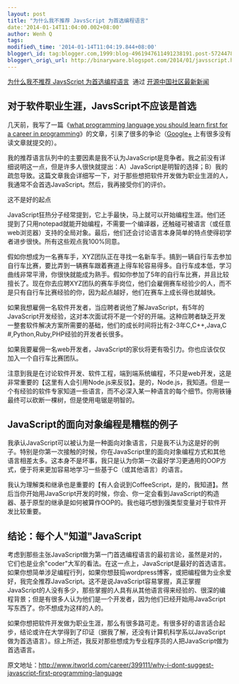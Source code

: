 ```yaml
--- 
layout: post 
title: "为什么我不推荐 JavsScript 为首选编程语言" 
date:'2014-01-14T11:04:00.002+08:00' 
author: Wenh Q
tags:
modified\_time: '2014-01-14T11:04:19.844+08:00' 
blogger\_id: tag:blogger.com,1999:blog-4961947611491238191.post-5724478079768506045
blogger\_orig\_url: http://binaryware.blogspot.com/2014/01/javsscript.html
---
```

[为什么我不推荐 JavsScript
为首选编程语言](http://www.oschina.net/news/47732/why-i-dont-suggest-javascript-first-programming-language)  通过
[开源中国社区最新新闻](http://www.oschina.net/?from=rss)




对于软件职业生涯，JavsScript不应该是首选
----------------------------------------



几天前，我写了一篇《[what programming language you should learn first
for a career in
programming](http://www.itworld.com/development/398363/whats-best-first-programming-language-learn)》的文章，引来了很多的争论（[Google+](https://plus.google.com/u/0/+MatthewMombrea/posts/WwW9grUBioR)
上有很多没有读文章就提交的）。



我的推荐语言队列中的主要因素是我不认为JavaScript是竞争者。我之前没有详细说明这一点，但是许多人很快就提出：A）JavaScript是明智的选择；B）我的疏忽导致。这篇文章我会详细写一下，对于那些想把软件开发做为职业生涯的人，我通常不会首选JavaScript。然后，我再接受你们的评价。

这不是好的起点



JavaScript狂热分子经常提到，它上手最快，马上就可以开始编程生涯。他们还提到了只用notepad就能开始编程，不需要一个编译器，还触碰可被语言（或任意web浏览器）支持的全局对象。最后，他们还会讨论语言本身简单的特点使得初学者进步很快。所有这些观点我100%同意。



假如你想成为一名赛车手，XYZ团队正在寻找一名新车手。搞到一辆自行车去参加自行车比赛，要比弄到一辆赛车跟着赛道上得车轮容易得多。自行车成本低，学习曲线非常平滑，你很快就能成为熟手。假如你参加了5年的自行车比赛，并且比较擅长了。现在你去应聘XYZ团队的赛车手岗位，他们会雇佣赛车经验少的人，而不是只有自行车比赛经验的你，因为起点越好，他们在赛车上成长得也就越快。



如果我想雇佣一名软件开发者，当应聘者说他了解JavaScript，有5年的JavaScript开发经验，这对本次面试将不是一个好的开端。这种应聘者缺乏开发一整套软件解决方案所需要的基础，他们的成长时间将比有2-3年C,C++,Java,C
#,Python,Ruby,PHP经验的开发者长很多。



如果我要雇佣一名web开发者，JavaScript的家伙将更有吸引力。你也应该仅仅加入一个自行车比赛团队。



注意到我是在讨论软件开发、软件工程，端到端系统编程，不只是web开发，这是非常重要的【这里有人会引用Node.js来反驳】。是的，Node.js，我知道。但是一个有经验的软件专家知道一些语言，而不必深入某一种语言的每个细节。你用铁锤最终可以砍断一棵树，但是使用电锯是明智的。


JavaScript的面向对象编程是糟糕的例子
------------------------------------



我承认JavaScript可以被认为是一种面向对象语言，只是我不认为这是好的例子。特别是你第一次接触的时候，你在JavaScript里的面向对象编程方式和其他语言相差太多。这本身不是坏事，我只是认为你第一次最好学习更通用的OOP方式，便于将来更加容易地学习一些基于C（或其他语言）的语言。



我认为理解类和继承也是重要的【有人会说到CoffeeScript，是的，我知道】。然后当你开始用JavaScript开发的时候，你会、你一定会看到JavaScript的构造器、基于原型的继承是如何被算作OOP的。我也碰巧想到强类型变量对于软件开发比较重要。


结论：每个人"知道"JavaScript
----------------------------



考虑到那些主张JavaScript做为第一门首选编程语言的最初言论，虽然是对的，它们也是业余"coder"大军的看法。在这一点上，JavaScript是最好的首选语言。如果你想简单涉足编程行列，如果你想鼓捣wordpress博客，或把编程做为业余爱好，我完全推荐JavaScript。这不是说JavaScript容易掌握，真正掌握JavaScript的人没有多少，那些掌握的人具有从其他语言得来经验的、很深的编程背景；但是有很多人认为他们是一个开发者，因为他们已经开始用JavaScript写东西了。你不想成为这样的人的。



如果你想把软件开发做为职业生涯，那么有很多路可走。有很多好的语言适合起步，结论或许在大学得到了印证（据我了解，还没有计算机科学系以JavaScript做为首选语言）。综上所述，我反对那些想成为专业程序员的人把JavaScript做为首选语言。



原文地址：<http://www.itworld.com/career/399111/why-i-dont-suggest-javascript-first-programming-language>
